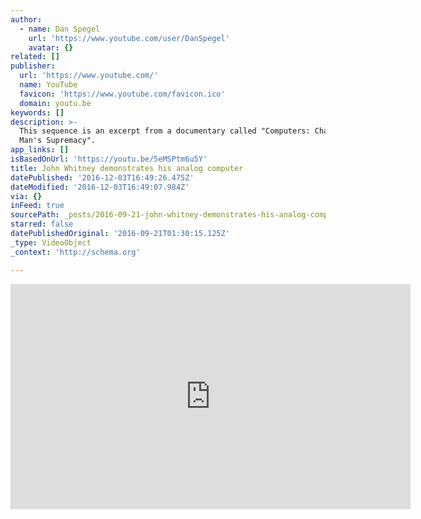 ```yaml
---
author:
  - name: Dan Spegel
    url: 'https://www.youtube.com/user/DanSpegel'
    avatar: {}
related: []
publisher:
  url: 'https://www.youtube.com/'
  name: YouTube
  favicon: 'https://www.youtube.com/favicon.ico'
  domain: youtu.be
keywords: []
description: >-
  This sequence is an excerpt from a documentary called "Computers: Challenging
  Man's Supremacy".
app_links: []
isBasedOnUrl: 'https://youtu.be/5eMSPtm6u5Y'
title: John Whitney demonstrates his analog computer
datePublished: '2016-12-03T16:49:26.475Z'
dateModified: '2016-12-03T16:49:07.984Z'
via: {}
inFeed: true
sourcePath: _posts/2016-09-21-john-whitney-demonstrates-his-analog-computer.md
starred: false
datePublishedOriginal: '2016-09-21T01:30:15.125Z'
_type: VideoObject
_context: 'http://schema.org'

---
```

<iframe src="https://cdn.embedly.com/widgets/media.html?src=https%3A%2F%2Fwww.youtube.com%2Fembed%2F5eMSPtm6u5Y%3Ffeature%3Doembed&amp;url=http%3A%2F%2Fwww.youtube.com%2Fwatch%3Fv%3D5eMSPtm6u5Y&amp;image=https%3A%2F%2Fi.ytimg.com%2Fvi%2F5eMSPtm6u5Y%2Fhqdefault.jpg&amp;key=b7d04c9b404c499eba89ee7072e1c4f7&amp;type=text%2Fhtml&amp;schema=youtube" width="640" height="360" scrolling="no" frameborder="0" allowfullscreen="" style=""></iframe>